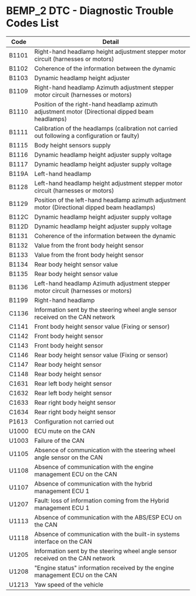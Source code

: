 # BEMP_2 DTC - Diagnostic Trouble Codes List

| Code | Detail |
| - | - |
| B1101 | Right-hand headlamp height adjustment stepper motor circuit (harnesses or motors) |
| B1102 | Coherence of the information between the dynamic |
| B1103 | Dynamic headlamp height adjuster |
| B1109 | Right-hand headlamp Azimuth adjustment stepper motor circuit (harnesses or motors) |
| B1110 | Position of the right-hand headlamp azimuth adjustment motor (Directional dipped beam headlamps) |
| B1111 | Calibration of the headlamps (calibration not carried out following a configuration or faulty) |
| B1115 | Body height sensors supply |
| B1116 | Dynamic headlamp height adjuster supply voltage |
| B1117 | Dynamic headlamp height adjuster supply voltage |
| B119A | Left-hand headlamp |
| B1128 | Left-hand headlamp height adjustment stepper motor circuit (harnesses or motors) |
| B1129 | Position of the left-hand headlamp azimuth adjustment motor (Directional dipped beam headlamps) |
| B112C | Dynamic headlamp height adjuster supply voltage |
| B112D | Dynamic headlamp height adjuster supply voltage |
| B1131 | Coherence of the information between the dynamic |
| B1132 | Value from the front body height sensor |
| B1133 | Value from the front body height sensor |
| B1134 | Rear body height sensor value |
| B1135 | Rear body height sensor value |
| B1136 | Left-hand headlamp Azimuth adjustment stepper motor circuit (harnesses or motors) |
| B1199 | Right-hand headlamp |
| C1136 | Information sent by the steering wheel angle sensor received on the CAN network |
| C1141 | Front body height sensor value (Fixing or sensor) |
| C1142 | Front body height sensor |
| C1143 | Front body height sensor |
| C1146 | Rear body height sensor value (Fixing or sensor) |
| C1147 | Rear body height sensor |
| C1148 | Rear body height sensor |
| C1631 | Rear left body height sensor |
| C1632 | Rear left body height sensor |
| C1633 | Rear right body height sensor |
| C1634 | Rear right body height sensor |
| P1613 | Configuration not carried out |
| U1000 | ECU mute on the CAN |
| U1003 | Failure of the CAN |
| U1105 | Absence of communication with the steering wheel angle sensor on the CAN |
| U1108 | Absence of communication with the engine management ECU on the CAN |
| U1107 | Absence of communication with the hybrid management ECU 1 |
| U1207 | Fault: loss of information coming from the Hybrid management ECU 1 |
| U1113 | Absence of communication with the ABS/ESP ECU on the CAN |
| U1118 | Absence of communication with the built-in systems interface on the CAN |
| U1205 | Information sent by the steering wheel angle sensor received on the CAN network |
| U1208 | "Engine status" information received by the engine management ECU on the CAN |
| U1213 | Yaw speed of the vehicle |

